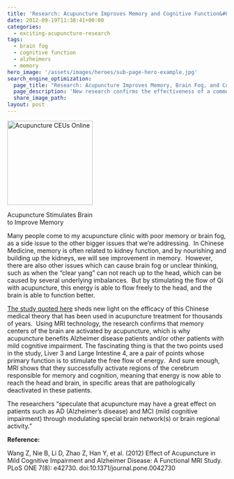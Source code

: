 ```yaml
---
title: 'Research: Acupuncture Improves Memory and Cognitive Function&#8212;Alzheimer&#8217;s Help'
date: 2012-09-19T11:38:41+00:00
categories:
  - exciting-acupuncture-research
tags:
  - brain fog
  - cognitive function
  - alzheimers
  - memory
hero_image: '/assets/images/heroes/sub-page-hero-example.jpg'
search_engine_optimization:
  page_title: "Research: Acupuncture Improves Memory, Brain Fog, and Cognitive Function---Alzheimer's Help"
  page_description: 'New research confirms the effectiveness of a common pair of acupuncture points, called the "Four Gates", for Memory, Brain Fog, and Cognitive Function'
  share_image_path:
layout: post
---
```

<div style="width: 206px" class="wp-caption alignleft">
  <a href="http://www.healthcmi.com/images/acuCloud2/acupunctureceusalzheimers9.jpg"><img title="Acupuncture Stimulates Brain to Improve Memory" src="http://www.healthcmi.com/images/acuCloud2/acupunctureceusalzheimers9.jpg" alt="Acupuncture CEUs Online" width="196" height="193" /></a>
  
  <p class="wp-caption-text">
    Acupuncture Stimulates Brain to Improve Memory
  </p>
</div>

Many people come to my acupuncture clinic with poor memory or brain fog, as a side issue to the other bigger issues that we&#8217;re addressing.  In Chinese Medicine, memory is often related to kidney function, and by nourishing and building up the kidneys, we will see improvement in memory.  However, there are also other issues which can cause brain fog or unclear thinking, such as when the &#8220;clear yang&#8221; can not reach up to the head, which can be caused by several underlying imbalances.  But by stimulating the flow of Qi with acupuncture, this energy is able to flow freely to the head, and the brain is able to function better.

<a title="Acupuncture stimulates brain activity for memory" href="http://www.healthcmi.com/index.php/acupuncturist-news-online/616-acupunctureceumrialzheimersdiseaseresults" target="_blank" rel="noopener">The study quoted here</a> sheds new light on the efficacy of this Chinese medical theory that has been used in acupuncture treatment for thousands of years.  Using MRI technology, the research confirms that memory centers of the brain are activated by acupuncture, which is why acupuncture benefits Alzheimer disease patients and/or other patients with mild cognitive impairment. The fascinating thing is that the two points used in the study, Liver 3 and Large Intestine 4, are a pair of points whose primary function is to stimulate the free flow of energy.  And sure enough, MRI shows that they successfully activate regions of the cerebrum responsible for memory and cognition, meaning that energy is now able to reach the head and brain, in specific areas that are pathologically deactivated in these patients.

The researchers “speculate that acupuncture may have a great effect on patients such as AD (Alzheimer’s disease) and MCI (mild cognitive impairment) through modulating special brain network(s) or brain regional activity.”

**Reference:**
  
Wang Z, Nie B, Li D, Zhao Z, Han Y, et al. (2012) Effect of Acupuncture in Mild Cognitive Impairment and Alzheimer Disease: A Functional MRI Study. PLoS ONE 7(8): e42730. doi:10.1371/journal.pone.0042730